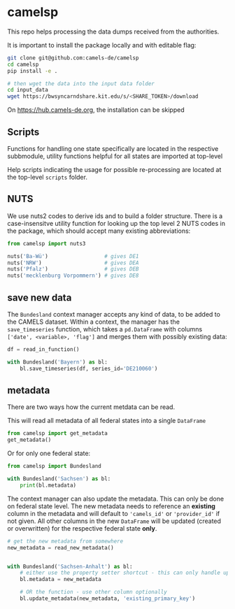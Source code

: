 # camelsp

This repo helps processing the data dumps received from the authorities. 

It is important to install the package locally and with editable flag:

```bash
git clone git@github.com:camels-de/camelsp
cd camelsp
pip install -e .

# then wget the data into the input data folder
cd input_data
wget https://bwsyncarndshare.kit.edu/s/<SHARE_TOKEN>/download
```

On https://hub.camels-de.org, the installation can be skipped

## Scripts

Functions for handling one state specifically are located in the respective subbmodule,
utility functions helpful for all states are imported at top-level

Help scripts indicating the usage for possible re-processing are located at the top-level
`scripts` folder.

## NUTS

We use nuts2 codes to derive ids and to build a folder structure. There is a case-insensitve utility function
for looking up the top level 2 NUTS codes in the package, which should accept many existing abbreviations:

```python
from camelsp import nuts3

nuts('Ba-Wü')                  # gives DE1
nuts('NRW')                    # gives DEA
nuts('Pfalz')                  # gives DEB
nuts('mecklenburg Vorpommern') # gives DE8
```

## save new data

The `Bundesland` context manager accepts any kind of data, to be added to the CAMELS dataset. Within a context, the manager has the `save_timeseries` function, which takes a `pd.DataFrame` with columns `['date', <variable>, 'flag']` and merges them with possibly existing data:

```python
df = read_in_function()

with Bundesland('Bayern') as bl:
    bl.save_timeseries(df, series_id='DE210060')

```

## metadata

There are two ways how the current metdata can be read. 

This will read all metadata of all federal states into a single `DataFrame`

```python
from camelsp import get_metadata
get_metadata()
```

Or for only one federal state:

```python
from camelsp import Bundesland

with Bundesland('Sachsen') as bl:
    print(bl.metadata)
```

The context manager can also update the metadata. This can only be done on federal state level.
The new metadata needs to reference an **existing** column in the metadata and will default to
`'camels_id'` or `'provider_id'` if not given. All other columns in the new `DataFrame` 
will be updated (created or overwritten) for the respective federal state **only**.

```python
# get the new metadata from somewhere
new_metadata = read_new_metadata()


with Bundesland('Sachsen-Anhalt') as bl:
    # either use the property setter shortcut - this can only handle updates on camels or provider id
    bl.metadata = new_metadata

    # OR the function - use other column optionally
    bl.update_metadata(new_metadata, 'existing_primary_key')
```